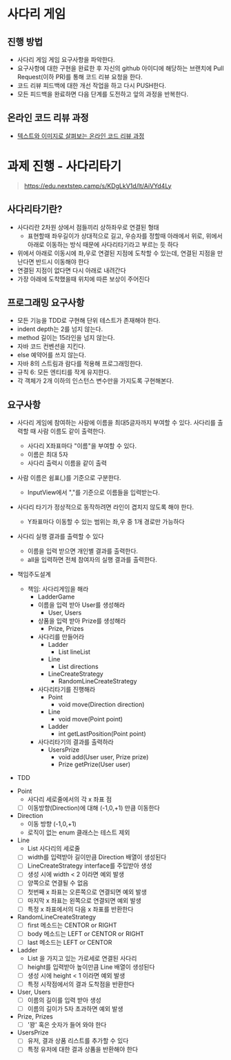 # 사다리 게임
## 진행 방법
* 사다리 게임 게임 요구사항을 파악한다.
* 요구사항에 대한 구현을 완료한 후 자신의 github 아이디에 해당하는 브랜치에 Pull Request(이하 PR)를 통해 코드 리뷰 요청을 한다.
* 코드 리뷰 피드백에 대한 개선 작업을 하고 다시 PUSH한다.
* 모든 피드백을 완료하면 다음 단계를 도전하고 앞의 과정을 반복한다.

## 온라인 코드 리뷰 과정
* [텍스트와 이미지로 살펴보는 온라인 코드 리뷰 과정](https://github.com/nextstep-step/nextstep-docs/tree/master/codereview)

# 과제 진행 - 사다리타기
> https://edu.nextstep.camp/s/KDgLkV1d/lt/AiVYd4Ly

## 사다리타기란?
* 사다리란 2차원 상에서 점들끼리 상하좌우로 연결된 형태
  * 표현할때 좌우길이가 상대적으로 길고, 우승자를 정할때 아래에서 위로, 위에서 아래로 이동하는 방식 때문에 사다리타기라고 부르는 듯 하다
* 위에서 아래로 이동시에 좌,우로 연결된 지점에 도착할 수 있는데, 연결된 지점을 만난다면 반드시 이동해야 한다
* 연결된 지점이 없다면 다시 아래로 내려간다
* 가장 아래에 도착했을때 위치에 따른 보상이 주어진다

## 프로그래밍 요구사항
* 모든 기능을 TDD로 구현해 단위 테스트가 존재해야 한다.
* indent depth는 2를 넘지 않는다.
* method 길이는 15라인을 넘지 않는다.
* 자바 코드 컨벤션을 지킨다.
* else 예약어를 쓰지 않는다.
* 자바 8의 스트림과 람다를 적용해 프로그래밍한다.
* 규칙 6: 모든 엔티티를 작게 유지한다.
* 각 객체가 2개 이하의 인스턴스 변수만을 가지도록 구현해본다.

## 요구사항
* 사다리 게임에 참여하는 사람에 이름을 최대5글자까지 부여할 수 있다. 사다리를 출력할 때 사람 이름도 같이 출력한다.
  * 사다리 X좌표마다 "이름"을 부여할 수 있다.
  * 이름은 최대 5자
  * 사다리 출력시 이름을 같이 출력
* 사람 이름은 쉼표(,)를 기준으로 구분한다.
  * InputView에서 ","를 기준으로 이름들을 입력받는다.
* 사다리 타기가 정상적으로 동작하려면 라인이 겹치지 않도록 해야 한다.
  * Y좌표마다 이동할 수 있는 범위는 좌,우 중 1개 경로만 가능하다
* 사다리 실행 결과를 출력할 수 있다
  * 이름을 입력 받으면 개인별 결과를 출력한다.
  * all을 입력하면 전체 참여자의 실행 결과를 출력한다.
  
* 책임주도설계
  * 책임: 사다리게임을 해라
    * LadderGame
    * 이름을 입력 받아 User를 생성해라
      * User, Users
    * 상품을 입력 받아 Prize를 생성해라
      * Prize, Prizes
    * 사다리를 만들어라
      * Ladder
        * List<Line> lineList
      * Line
        * List<Direction> directions
      * LineCreateStrategy
        * RandomLineCreateStrategy
    * 사다리타기를 진행해라
      * Point
        * void move(Direction direction)
      * Line
        * void move(Point point)
      * Ladder
        * int getLastPosition(Point point)
    * 사다리타기의 결과를 출력하라
      * UsersPrize
        * void add(User user, Prize prize)
        * Prize getPrize(User user)
      
* TDD
- Point
    - 사다리 세로줄에서의 각 x 좌표 점
    - [ ] 이동방향(Direction)에 대해 (-1,0,+1) 만큼 이동한다
- Direction
    - 이동 방향 (-1,0,+1)
    - 로직이 없는 enum 클래스는 테스트 제외
- Line
    - List<Point> 사다리의 세로줄
    - [ ] width를 입력받아 길이만큼 Direction 배열이 생성된다
    - [ ] LineCreateStrategy interface를 주입받아 생성
    - [ ] 생성 시에 width < 2 이라면 예외 발생
    - [ ] 양쪽으로 연결될 수 없음
    - [ ] 첫번째 x 좌표는 오른쪽으로 연결되면 예외 발생
    - [ ] 마지막 x 좌표는 왼쪽으로 연결되면 예외 발생
    - [ ] 특정 x 좌표에서의 다음 x 좌표를 반환한다
- RandomLineCreateStrategy
    - [ ] first 메소드는 CENTOR or RIGHT
    - [ ] body 메소드는 LEFT or CENTOR or RIGHT
    - [ ] last 메소드는 LEFT or CENTOR
- Ladder
    - List<Line> 을 가지고 있는 가로세로 연결된 사다리
    - [ ] height를 입력받아 높이만큼 Line 배열이 생성된다
    - [ ] 생성 시에 height < 1 이라면 예외 발생
    - [ ] 특정 시작점에서의 결과 도착점을 반환한다
- User, Users
    - [ ] 이름의 길이를 입력 받아 생성
    - [ ] 이름의 길이가 5자 초과하면 예외 발생
- Prize, Prizes
    - [ ] '꽝' 혹은 숫자가 들어 와야 한다
- UsersPrize
    - [ ] 유저, 결과 상품 리스트를 추가할 수 있다
    - [ ] 특정 유저에 대한 결과 상품을 반환해야 한다
